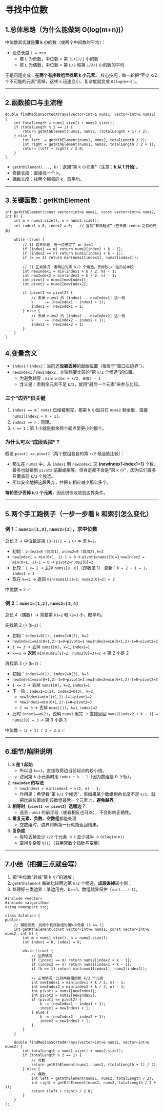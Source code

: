# 寻找中位数

## 1.总体思路（为什么能做到 O(log(m+n))）

中位数其实就是**第 k 小**的数（或两个中间数的平均）：

- 设总长度 `L = m+n`
  - 若 `L` 为奇数，中位数 = 第 `(L+1)/2` 小的数
  - 若 `L` 为偶数，中位数 = 第 `L/2` 和第 `L/2+1` 小的数的平均

于是问题变成：**在两个有序数组里找第 k 小元素**。
 核心技巧：每一轮把“至少 k/2 个不可能的元素”丢掉，这样 `k` 迅速变小，复杂度就变成 `O(log(m+n))`。

------

## 2.函数接口与主流程

```
double findMedianSortedArrays(vector<int>& nums1, vector<int>& nums2) {
    int totalLength = nums1.size() + nums2.size();
    if (totalLength % 2 == 1) {
        return getKthElement(nums1, nums2, (totalLength + 1) / 2);
    } else {
        int left  = getKthElement(nums1, nums2, totalLength / 2);
        int right = getKthElement(nums1, nums2, totalLength / 2 + 1);
        return (left + right) / 2.0;
    }
}
```

- `getKthElement(..., k)`：返回“第 k 小元素”（注意：**k 从 1 开始**）。
- 奇数长度：直接找一个 k。
- 偶数长度：找两个相邻的 k，取平均。

------

## 3.关键函数：getKthElement

```
int getKthElement(const vector<int>& nums1, const vector<int>& nums2, int k) {
    int m = nums1.size(), n = nums2.size();
    int index1 = 0, index2 = 0;   // 当前“有效起点”（已丢弃 index 之前的元素）

    while (true) {
        // 1) 边界处理：有一边用完了 or k==1
        if (index1 == m) return nums2[index2 + k - 1];
        if (index2 == n) return nums1[index1 + k - 1];
        if (k == 1) return min(nums1[index1], nums2[index2]);

        // 2) 正常情况：看两边的第 k/2 个候选，丢掉较小一边的前半段
        int newIndex1 = min(index1 + k / 2, m) - 1;
        int newIndex2 = min(index2 + k / 2, n) - 1;
        int pivot1 = nums1[newIndex1];
        int pivot2 = nums2[newIndex2];

        if (pivot1 <= pivot2) {
            // 丢掉 nums1 的 [index1 .. newIndex1] 这一段
            k     -= (newIndex1 - index1 + 1);
            index1 =  newIndex1 + 1;
        } else {
            // 丢掉 nums2 的 [index2 .. newIndex2] 这一段
            k     -= (newIndex2 - index2 + 1);
            index2 =  newIndex2 + 1;
        }
    }
}
```

## 4.变量含义

- `index1` / `index2`：当前还**没被丢掉**的起始位置（相当于“窗口左边界”）。
- `newIndex1` / `newIndex2`：本轮想要比较的“第 `k/2` 个候选”的位置。
  - 为避免越界：`min(index + k/2, 长度) - 1`
  - 含义是：若剩余元素不足 `k/2`，就用“最后一个元素”来参与比较。

### 三个“边界”很关键

1. `index1 == m`：`nums1` 已经被用完，那第 k 小就只在 `nums2` 剩余里，直接 `nums2[index2 + k - 1]`。
2. `index2 == n`：同理。
3. `k == 1`：第 1 小就是剩余两个起点里更小的那个。

### 为什么可以“成段丢掉”？

假设 `pivot1 <= pivot2`（两个数组各自的第 `k/2` 候选值比较）：

- 那么在 `nums1` 中，从 `index1` 到 `newIndex1` 这 **(newIndex1-index1+1)** 个数，最多也就排到 `pivot2` 前面或相等，但肯定都不会是“第 k 小”，因为它们最多只覆盖前 `k/2` 个候选。
- 所以安全地把这段丢弃，并把 `k` 相应减少那么多个。

**每轮至少丢掉 `k/2` 个元素**，因此很快收敛到边界条件。

------

## 5.两个手工跑例子（一步一步看 k 和索引怎么变化）

### 例 1：`nums1=[1,3]`, `nums2=[2]`，求中位数

总长 3 → 中位数是第 `(3+1)/2 = 2` 小 ⇒ 求 `k=2`。

- 初始：`index1=0 (指向1)`, `index2=0 (指向2)`, `k=2`
- `newIndex1 = min(0+1, 2)-1 = 0` → `pivot1=nums1[0]=1`
   `newIndex2 = min(0+1, 1)-1 = 0` → `pivot2=nums2[0]=2`
- 比较：`1 <= 2` → 丢掉 `nums1[0..0]`（即数值 1）
   更新：`k = 2 - 1 = 1`，`index1 = 1`
- 现在 `k==1` → 返回 `min(nums1[1]=3, nums2[0]=2) = 2`

中位数 = 2 ✅

### 例 2：`nums1=[1,2]`, `nums2=[3,4]`

总长 4（偶数）→ 需要第 `k1=2` 和 `k2=3` 小，取平均。

先找第 2 小 (`k=2`)：

- 初始：`index1=0(1), index2=0(3), k=2`
- `newIndex1=min(0+1,2)-1=0→pivot1=1`
   `newIndex2=min(0+1,2)-1=0→pivot2=3`
- `1 <= 3` → 丢掉 `nums1[0]`，`k=1`, `index1=1`
- `k==1` → 返回 `min(nums1[1]=2, nums2[0]=3)=2` → 第 2 小是 2

再找第 3 小 (`k=3`)：

- 初始：`index1=0(1), index2=0(3), k=3`
- `newIndex1=min(0+1,2)-1=0→pivot1=1`
   `newIndex2=min(0+1,2)-1=0→pivot2=3`
- `1 <= 3` → 丢掉 `nums1[0]`，`k=2`, `index1=1`
- 下一轮：`index1=1(2), index2=0(3), k=2`
  - `newIndex1=min(1+1,2)-1=1→pivot1=2`
  - `newIndex2=min(0+1,2)-1=0→pivot2=3`
  - `2 <= 3` → 丢掉 `nums1[1]`，`k=1`, `index1=2`
- 此时 `index1==m(2)`，说明 `nums1` 用完 → 直接返回 `nums2[index2 + k - 1] = nums2[0] = 3`
   → 第 3 小是 3

中位数 = `(2 + 3) / 2 = 2.5` ✅

------

## 6.细节/陷阱说明

1. **k 是 1 起始**
   - 所以当 `k==1`，直接取两边当前起点的较小值。
   - 访问第 k 小元素时用 `index + k - 1`（因为数组是 0 下标）。
2. **`newIndex` 的写法**
   - `newIndex1 = min(index1 + k/2, m) - 1;`
   - 作用是：希望看“第 `k/2` 个候选”，但如果某个数组剩余长度不足 `k/2`，就把比较位置放到该数组最后一个元素上，**避免越界**。
3. **相等时（`pivot1 <= pivot2`）选哪边？**
   - 选丢 `nums1` 的前半段（或者相反也可以），不会影响正确性。
4. **重复元素、负数、空数组**都能处理
   - 空数组时，边界判断第一行就能返回结果。
5. **复杂度**
   - 每轮丢掉至少 `k/2` 个元素 → `k` 至少减半 → `O(log(m+n))`
   - 空间复杂度 `O(1)`（只用常数个指针与变量）

------

## 7.小结（把握三点就会写）

1. 把“中位数”转成“第 k 小”的通解；
2. `getKthElement` 每轮比较两边第 `k/2` 个候选，**成段丢掉**较小侧；
3. 处理好三类边界：某边用完、k==1、数组越界保护（`min(...)-1`）。



```
#include <vector>
#include <algorithm>
using namespace std;

class Solution {
public:
    // 辅助函数：找两个有序数组的第k小元素 (k >= 1)
    int getKthElement(const vector<int>& nums1, const vector<int>& nums2, int k) {
        int m = nums1.size(), n = nums2.size();
        int index1 = 0, index2 = 0;

        while (true) {
            // 边界情况
            if (index1 == m) return nums2[index2 + k - 1];
            if (index2 == n) return nums1[index1 + k - 1];
            if (k == 1) return min(nums1[index1], nums2[index2]);

            // 正常情况：比较两数组的第 k/2 个元素
            int newIndex1 = min(index1 + k / 2, m) - 1;
            int newIndex2 = min(index2 + k / 2, n) - 1;
            int pivot1 = nums1[newIndex1];
            int pivot2 = nums2[newIndex2];
            if (pivot1 <= pivot2) {
                k -= (newIndex1 - index1 + 1);
                index1 = newIndex1 + 1;
            } else {
                k -= (newIndex2 - index2 + 1);
                index2 = newIndex2 + 1;
            }
        }
    }

    double findMedianSortedArrays(vector<int>& nums1, vector<int>& nums2) {
        int totalLength = nums1.size() + nums2.size();
        if (totalLength % 2 == 1) {
            // 奇数
            return getKthElement(nums1, nums2, (totalLength + 1) / 2);
        } else {
            // 偶数
            int left = getKthElement(nums1, nums2, totalLength / 2);
            int right = getKthElement(nums1, nums2, totalLength / 2 + 1);
            return (left + right) / 2.0;
        }
    }
};

```


